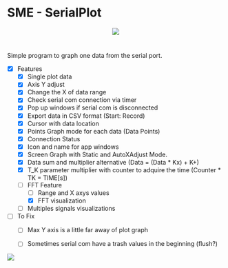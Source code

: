 # SME - SerialPlot

<p align="center">
  <img src="https://i.postimg.cc/SsDPs73D/Sin-t-tulo-2.png" />
</p>

#

Simple program to graph one data from the serial port.

- [x] Features
	- [x] Single plot data 
	- [x] Axis Y adjust
	- [x] Change the X of data range 
	- [x] Check serial com connection via timer
	- [x] Pop up windows if serial com is disconnected
	- [x] Export data in CSV format (Start: Record)
	- [x] Cursor with data location 
	- [x] Points Graph mode for each data (Data Points)
	- [x] Connection Status
	- [x] Icon and name for app windows
	- [x] Screen Graph with Static and AutoXAdjust Mode.
	- [x] Data sum and multiplier alternative (Data = (Data * Kx) + K+)
	- [x] T_K parameter multiplier with counter to adquire the time (Counter * TK = TIME[s])
	- [ ] FFT Feature
		- [ ] Range and X axys values
		- [x] FFT visualization 
	- [ ] Multiples signals visualizations	
- [ ] To Fix
    - [ ] Max Y axis is a little far away of plot graph
    - [ ] Sometimes serial com have a trash values in the beginning (flush?) 



![](https://i.postimg.cc/TwWR3QJz/SME-Serial-Plot.png)



